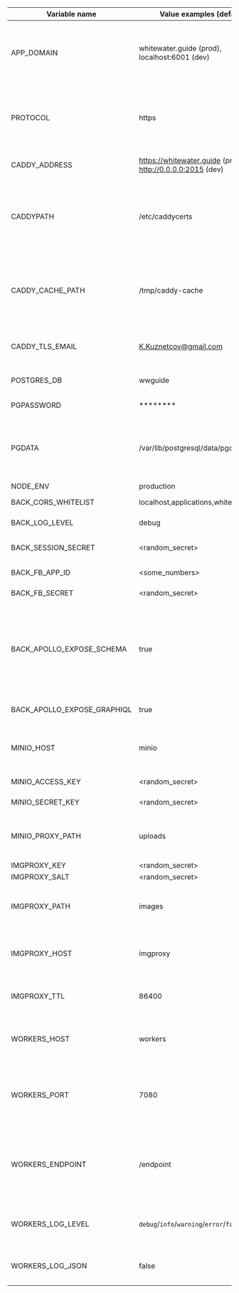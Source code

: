 | Variable name               | Value examples (defaults)     | Description                        |
|-----------------------------|---------------------|------------------------------------|
| APP_DOMAIN                  | whitewater.guide (prod), localhost:6001 (dev) | Application domain. Used in backend to substitute minio internal urls with external urls    |
| PROTOCOL                    | https | Used in backend together with APP_DOMAIN to generate external image urls |
| CADDY_ADDRESS               | https://whitewater.guide (prod), http://0.0.0.0:2015 (dev)  | Server address to use Caddyfile  |
| CADDYPATH                   | /etc/caddycerts  | Directory where to store ssl certificates obtained by caddy. Should me bind-mounted |
| CADDY_CACHE_PATH            | /tmp/caddy-cache | Directory (inside container) where caddy will store its cache. Should be tmpfs or volume |
| CADDY_TLS_EMAIL             | K.Kuznetcov@gmail.com | Email to be sent to letsencrypt for certificate |
| POSTGRES_DB                 | wwguide | Postgres database name |
| PGPASSWORD                  | ******** | Postgres password |
| PGDATA                      | /var/lib/postgresql/data/pgdata | Path (inside container) where postgres will store all the data. Must be on volume |
| NODE_ENV                    | production | node env lol |
| BACK_CORS_WHITELIST         | localhost,applications,whitewater.guide | Cors whitelist for express |
| BACK_LOG_LEVEL              | debug | log level for pino logger |
| BACK_SESSION_SECRET         | <random_secret> | Secret for passport.js sessions |
| BACK_FB_APP_ID              | <some_numbers> | Facebook app id |
| BACK_FB_SECRET              | <random_secret> | Secret for facebook auth |
| BACK_APOLLO_EXPOSE_SCHEMA   | true | Should Apollo router expose 'schema.json' and 'typedefs.txt'? Mostly used by devtools and tests (mock data generator) |
| BACK_APOLLO_EXPOSE_GRAPHIQL | true | Should Apollo router expose GRAPHIQL UI
| MINIO_HOST                  | minio | Minio host name in docker internal network |
| MINIO_ACCESS_KEY            | <random_secret> | Minio access key |
| MINIO_SECRET_KEY            | <random_secret> | Minio secret key |
| MINIO_PROXY_PATH            | uploads | APP_DOMAIN path that will be proxied to minio by caddy |
| IMGPROXY_KEY                | <random_secret> | Imgproxy key | 
| IMGPROXY_SALT               | <random_secret> | Imgproxy salt |
| IMGPROXY_PATH               | images          | APP_DOMAIN that will be proxied to imgproxy by caddy |
| IMGPROXY_HOST               | imgproxy        | imgproxy host name inside docker internal network |
| IMGPROXY_TTL                | 86400           | Time to live for images resized by imgproxy |
| WORKERS_HOST                | workers         | Host name in docker network, or localhost for testing
| WORKERS_PORT                | 7080            | port on which workers container is listening (see workers README for more)
| WORKERS_ENDPOINT            | /endpoint       | endpoint on which workers container is listening (see workers README for more)
| WORKERS_LOG_LEVEL           | `debug`/`info`/`warning`/`error`/`fatal`       | log level for workers container, defaults to `debug`
| WORKERS_LOG_JSON            | false           | if set to true, workers container logs in json
